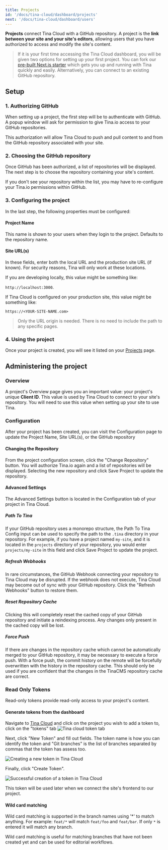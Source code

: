 ```yaml
---
title: Projects
id: '/docs/tina-cloud/dashboard/projects'
next: '/docs/tina-cloud/dashboard/users'
---
```


**Projects** connect Tina Cloud with a GitHub repository. A project is the **link between your site and your site's editors**, allowing users that you have authorized to access and modify the site's content.

> If it is your first time accessing the Tina Cloud dashboard, you will be given two options for setting up your first project. You can fork our <a href="https://github.com/tinacms/tina-cloud-starter" target="_blank">pre-built Next.js starter</a> which gets you up and running with Tina quickly and easily. Alternatively, you can connect to an existing GitHub repository.

## Setup

### 1. Authorizing GitHub

When setting up a project, the first step will be to authenticate with GitHub. A popup window will ask for permission to give Tina.io access to your GitHub repositories.

This authorization will allow Tina Cloud to push and pull content to and from the GitHub repository associated with your site.

### 2. Choosing the GitHub repository

Once GitHub has been authorized, a list of repositories will be displayed. The next step is to choose the repository containing your site's content.

If you don't see your repository within the list, you may have to re-configure your Tina.io permissions within GitHub.

### 3. Configuring the project

In the last step, the following properties must be configured:

#### Project Name

This name is shown to your users when they login to the project. Defaults to the repository name.

#### Site URL(s)

In these fields, enter both the local URL and the production site URL (if known). For security reasons, Tina will only work at these locations.

If you are developing locally, this value might be something like:

`http://localhost:3000`.

If Tina Cloud is configured on your production site, this value might be something like:

`https://<YOUR-SITE-NAME.com>`

> Only the URL origin is needed. There is no need to include the path to any specific pages.

### 4. Using the project

Once your project is created, you will see it listed on your [Projects](https://app.tina.io/projects) page.

## Administering the project

### Overview

A project's Overview page gives you an important value: your project's unique **Client ID**. This value is used by Tina Cloud to connect to your site's repository. You will need to use this value when setting up your site to use Tina.

### Configuration

After your project has been created, you can visit the Configuration page to update the Project Name, Site URL(s), or the GitHub repository

#### Changing the Repository

From the project configuration screen, click the "Change Repository" button. You will authorize Tina.io again and a list of repositories will be displayed. Selecting the new repository and click Save Project to update the repository.

#### Advanced Settings

The Advanced Settings button is located in the Configuration tab of your project in Tina Cloud.

##### Path To Tina

If your GitHub repository uses a monorepo structure, the Path To Tina Config input can be used to specify the path to the
`.tina` directory in your repository. For example, if you have a project named `my-site`, and it is located in the
`projects` directory of your repository, you would enter `projects/my-site` in this field and click Save Project to
update the project.

##### Refresh Webhooks

In rare circumstances, the GitHub Webhook connecting your repository to Tina Cloud may be disrupted. If the webhook does
not execute, Tina Cloud may become out of sync with your GitHub repository. Click the "Refresh Webhooks" button to restore them.

##### Reset Repository Cache

Clicking this will completely reset the cached copy of your GitHub repository and initiate a reindexing process. Any
changes only present in the cached copy will be lost.

##### Force Push

If there are changes in the repository cache which cannot be automatically merged to your GitHub repository, it may be
necessary to execute a force push. With a force push, the commit history on the remote will be forcefully overwritten 
with the history in the repository cache. This should only be used if you are confident that the changes in the 
TinaCMS repository cache are correct.

### Read Only Tokens

Read-only tokens provide read-only access to your project's content.

#### Generate tokens from the dashboard

Navigate to [Tina Cloud](https://app.tina.io) and click on the project you wish to add a token to, click on the "tokens" tab
![Tina cloud token tab](/img/graphql-docs/token-tab.png)

Next, click "New Token" and fill out fields. The token name is how you can identify the token and "Git branches" is the list of branches separated by commas that the token has assess too.

![Creating a new token in Tina Cloud](/img/graphql-docs/create-new-token.png)

Finally, click "Create Token".

![Successful creation of a token in Tina Cloud](/img/graphql-docs/final-token-page.png)

This token will be used later when we connect the site's frontend to our project.

#### Wild card matching

Wild card matching is supported in the branch names using '\*' to match anything. For example: `feat/*` will match `feat/foo` and `feat/bar`. If only `*` is entered it will match any branch.

Wild card matching is useful for matching branches that have not been created yet and can be used for editorial workflows.
